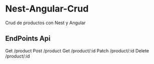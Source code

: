 # Nest-Angular-Crud

Crud de productos con Nest y Angular

## EndPoints Api

Get /product
Post /product
Get /product/:id
Patch /product/:id
Delete /product/:id
